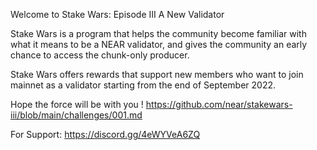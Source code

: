 Welcome to Stake Wars: Episode III A New Validator

Stake Wars is a program that helps the community become familiar with what it means to be a NEAR validator, and gives the community an early chance to access the chunk-only producer.

Stake Wars offers rewards that support new members who want to join mainnet as a validator starting from the end of September 2022.

Hope the force will be with you !
https://github.com/near/stakewars-iii/blob/main/challenges/001.md


For Support: https://discord.gg/4eWYVeA6ZQ
